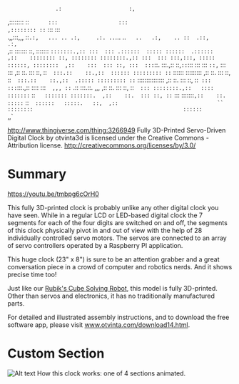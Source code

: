                    .:                     :,                                          
,:::::::: ::`      :::                   :::                                          
,:::::::: ::`      :::                   :::                                          
.,,:::,,, ::`.:,   ... .. .:,     .:. ..`... ..`   ..   .:,    .. ::  .::,     .:,`   
   ,::    :::::::  ::, :::::::  `:::::::.,:: :::  ::: .::::::  ::::: ::::::  .::::::  
   ,::    :::::::: ::, :::::::: ::::::::.,:: :::  ::: :::,:::, ::::: ::::::, :::::::: 
   ,::    :::  ::: ::, :::  :::`::.  :::.,::  ::,`::`:::   ::: :::  `::,`   :::   ::: 
   ,::    ::.  ::: ::, ::`  :::.::    ::.,::  :::::: ::::::::: ::`   :::::: ::::::::: 
   ,::    ::.  ::: ::, ::`  :::.::    ::.,::  .::::: ::::::::: ::`    ::::::::::::::: 
   ,::    ::.  ::: ::, ::`  ::: ::: `:::.,::   ::::  :::`  ,,, ::`  .::  :::.::.  ,,, 
   ,::    ::.  ::: ::, ::`  ::: ::::::::.,::   ::::   :::::::` ::`   ::::::: :::::::. 
   ,::    ::.  ::: ::, ::`  :::  :::::::`,::    ::.    :::::`  ::`   ::::::   :::::.  
                                ::,  ,::                               ``             
                                ::::::::                                              
                                 ::::::                                               
                                  `,,`


http://www.thingiverse.com/thing:3266949
Fully 3D-Printed Servo-Driven Digital Clock by otvinta3d is licensed under the Creative Commons - Attribution license.
http://creativecommons.org/licenses/by/3.0/

# Summary

https://youtu.be/tmbpg6cOrH0

This fully 3D-printed clock is probably unlike any other digital clock you have seen. While in a regular LCD or LED-based digital clock the 7 segments for each of the four digits are switched on and off, the segments of this clock physically pivot in and out of view with the help of 28 individually controlled servo motors. The servos are connected to an array of servo controllers operated by a Raspberry PI application.

This huge clock (23" x 8") is sure to be an attention grabber and a great conversation piece in a crowd of computer and robotics nerds. And it shows precise time too!

Just like our <a href="https://www.thingiverse.com/thing:2471044">Rubik's Cube Solving Robot</a>, this model is fully 3D-printed. Other than servos and electronics, it has no traditionally manufactured parts.

For detailed and illustrated assembly instructions, and to download the free software app, please visit <a href="http://www.otvinta.com/download14.html">www.otvinta.com/download14.html</a>.

# Custom Section

![Alt text](https://cdn.thingiverse.com/assets/68/e3/9b/96/7a/Webp.net-gifmaker_1.gif)
How this clock works: one of 4 sections animated.